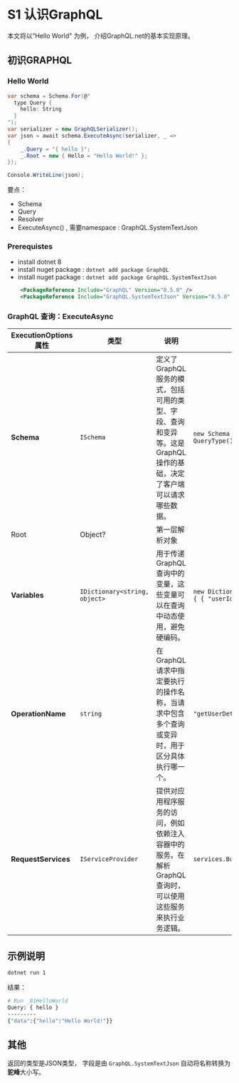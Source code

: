 # S1 认识GraphQL

本文将以“Hello World" 为例， 介绍GraphQL.net的基本实现原理。

## 初识GRAPHQL

### Hello World

```c#
var schema = Schema.For(@"
  type Query {
    hello: String
  }
");
var serializer = new GraphQLSerializer();
var json = await schema.ExecuteAsync(serializer, _ =>
{
    _.Query = "{ hello }";
    _.Root = new { Hello = "Hello World!" };
});

Console.WriteLine(json);
```

要点：

- Schema
- Query
- Resolver
- ExecuteAsync() , 需要namespace : GraphQL.SystemTextJson

### Prerequistes

- install dotnet 8
- install nuget package : `dotnet add package GraphQL`
- install nuget package : `dotnet add package GraphQL.SystemTextJson`

```xml
    <PackageReference Include="GraphQL" Version="8.5.0" />
    <PackageReference Include="GraphQL.SystemTextJson" Version="8.5.0" />
```

### GraphQL 查询：ExecuteAsync

| ExecutionOptions 属性     | 类型                            | 说明                                                                                                               | 示例                                                     |
| ------------------------- | ------------------------------- | ------------------------------------------------------------------------------------------------------------------ | -------------------------------------------------------- |
| **Schema**          | `ISchema`                     | 定义了GraphQL服务的模式，包括可用的类型、字段、查询和变异等。这是GraphQL操作的基础，决定了客户端可以请求哪些数据。 | `new Schema { Query = new QueryType() }`               |
| Root                      | Object?                         | 第一层解析对象                                                                                                     |                                                          |
| **Variables**       | `IDictionary<string, object>` | 用于传递GraphQL查询中的变量，这些变量可以在查询中动态使用，避免硬编码。                                            | `new Dictionary<string, object> { { "userId", 123 } }` |
| **OperationName**   | `string`                      | 在GraphQL请求中指定要执行的操作名称，当请求中包含多个查询或变异时，用于区分具体执行哪一个。                        | `"getUserDetails"`                                     |
| **RequestServices** | `IServiceProvider`            | 提供对应用程序服务的访问，例如依赖注入容器中的服务。在解析GraphQL查询时，可以使用这些服务来执行业务逻辑。          | `services.BuildServiceProvider()`                      |

## 示例说明

```cmd
dotnet run 1
```

结果：

```bash
# Run _01HelloWorld
Query: { hello }
---------
{"data":{"hello":"Hello World!"}}
```

## 其他

返回的类型是JSON类型， 字段是由 `GraphQL.SystemTextJson` 自动将名称转换为**驼峰**大小写。
